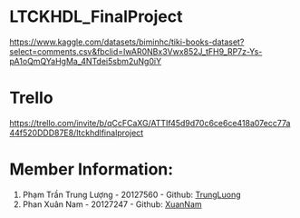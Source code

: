 # LTCKHDL_FinalProject
https://www.kaggle.com/datasets/biminhc/tiki-books-dataset?select=comments.csv&fbclid=IwAR0NBx3Vwx852J_tFH9_RP7z-Ys-pA1oQmQYaHgMa_4NTdei5sbm2uNg0iY
# Trello
https://trello.com/invite/b/qCcFCaXG/ATTIf45d9d70c6ce6ce418a07ecc77a44f520DDD87E8/ltckhdlfinalproject
# Member Information:
1. Phạm Trần Trung Lượng - 20127560 - Github: [TrungLuong](https://github.com/trungluong12)
2. Phan Xuân Nam - 20127247 - Github: [XuanNam](https://github.com/numkiki)
